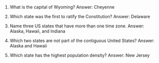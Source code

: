1. What is the capital of Wyoming?
Answer: Cheyenne

2. Which state was the first to ratify the Constitution?
Answer: Delaware

3. Name three US states that have more than one time zone.
Answer: Alaska, Hawaii, and Indiana

4. Which two states are not part of the contiguous United States?
Answer: Alaska and Hawaii

5. Which state has the highest population density?
Answer: New Jersey